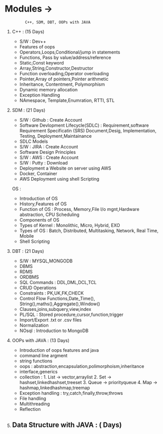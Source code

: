 # Modules -> 
             C++, SDM, DBT, OOPs with JAVA

1) C++ : (15 Days)
    - S/W : Dev++
    - Features of oops
    - Operators,Loops,Conditional/jump in statements
    - Functions, Pass by value/address/reference
    - Static,Const keyword
    - Array,String,Constructor,Destructor
    - Function overloading,Operator overloading
    - Pointer,Array of pointers,Pointer arithmetic
    - Inheritance, Contentment, Polymorphism
    - Dynamic memory allocation
    - Exception Handling
    - NAmespace, Template,Enumration, RTTI, STL

  2) SDM :  (21 Days)
      - S/W : Github : Create Account
      - Software Devlopment Lifecycle(SDLC) : Requirement,software Requirement Specificatin (SRS) Document,Desig, Implementation, Testing, Deployment,Maintainance
      - SDLC Models
      - S/W : JIRA : Create Account
      - Software Design Principles
      - S/W : AWS : Create Account
      - S/W : Putty : Download
      - Deployment a Website on server using AWS
      - Docker, Container
      - AWS Deployment using shell Scripting
       
     OS :
      - Introduction of OS
      - History,Features of OS
      - Function of OS : Process, Memory,File I/o mgnt,Hardware abstraction, CPU Scheduling
      - Components of OS
      - Types of Kernel : Monolithic, Micro, Hybrid, EXO
      - Types of OS : Batch, Distributed, Multitasking, Network, Real Time, Mobile
      - Shell Scripting
   

  4) DBT :   (21 Days)
     - S/W : MYSQL,MONGODB
     - DBMS
     - RDMS
     - ORDBMS
     - SQL Commands : DDL,DML,DCL,TCL
     - CRUD Operations
     - Constraints : PK,UK,FK,CHECK
     - Control Flow Functions,Date_Time(), String(),maths(),Aggregate(),Window() 
     - Clauses,joins,subquery,view,index
     - PL/SQL : Stored procedure,cursor,function,trigger
     - Import/Export .txt or .csv files
     - Normalization
     - NOsql : Introduction to MongoDB
  
  5) OOPs with JAVA :  (13 Days)
     - Introduction of oops features and java
     - command line argment
     - string functions
     - oops : abstraction,encapsulation,polimorphoism,inheritance
     - interface,generics
     - collection : 1. List -> vector,arraylist
                    2. Set  -> hashset,linkedhashset,treeset
                    3. Queue -> priorityqueue
                    4. Map -> hashmap,linkedhashmap,treemap
     - Exception handling : try,catch,finally,throw,throws
     - File handling
     - Multithreading
     - Reflection
     
  6) Data Structure with JAVA : (  Days)
     -
                     

